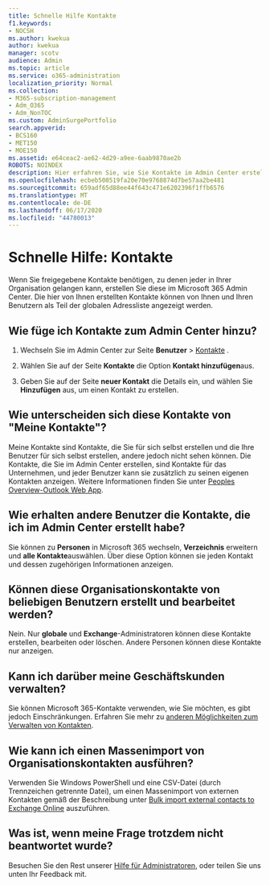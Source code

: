 ```yaml
---
title: Schnelle Hilfe Kontakte
f1.keywords:
- NOCSH
ms.author: kwekua
author: kwekua
manager: scotv
audience: Admin
ms.topic: article
ms.service: o365-administration
localization_priority: Normal
ms.collection:
- M365-subscription-management
- Adm_O365
- Adm_NonTOC
ms.custom: AdminSurgePortfolio
search.appverid:
- BCS160
- MET150
- MOE150
ms.assetid: e64ceac2-ae62-4d29-a9ee-6aab9870ae2b
ROBOTS: NOINDEX
description: Hier erfahren Sie, wie Sie Kontakte im Admin Center erstellen und ihre globale Adressliste verwalten.
ms.openlocfilehash: ecbeb508519fa20e70e9768874d7be57aa2be481
ms.sourcegitcommit: 659adf65d88ee44f643c471e6202396f1ffb6576
ms.translationtype: MT
ms.contentlocale: de-DE
ms.lasthandoff: 06/17/2020
ms.locfileid: "44780013"
---
```

# <a name="quick-help-contacts"></a>Schnelle Hilfe: Kontakte

Wenn Sie freigegebene Kontakte benötigen, zu denen jeder in Ihrer Organisation gelangen kann, erstellen Sie diese im Microsoft 365 Admin Center. Die hier von Ihnen erstellten Kontakte können von Ihnen und Ihren Benutzern als Teil der globalen Adressliste angezeigt werden.
  
## <a name="how-do-i-add-contacts-in-the-admin-center"></a>Wie füge ich Kontakte zum Admin Center hinzu?

1. Wechseln Sie im Admin Center zur Seite **Benutzer** \> <a href="https://go.microsoft.com/fwlink/p/?linkid=2053302" target="_blank">Kontakte</a> .

2. Wählen Sie auf der Seite **Kontakte** die Option **Kontakt hinzufügen**aus.
  
3. Geben Sie auf der Seite **neuer Kontakt** die Details ein, und wählen Sie **Hinzufügen** aus, um einen Kontakt zu erstellen.
  
## <a name="how-are-these-contacts-different-from-my-contacts"></a>Wie unterscheiden sich diese Kontakte von "Meine Kontakte"?

Meine Kontakte sind Kontakte, die Sie für sich selbst erstellen und die Ihre Benutzer für sich selbst erstellen, andere jedoch nicht sehen können. Die Kontakte, die Sie im Admin Center erstellen, sind Kontakte für das Unternehmen, und jeder Benutzer kann sie zusätzlich zu seinen eigenen Kontakten anzeigen. Weitere Informationen finden Sie unter [Peoples Overview-Outlook Web App](https://support.microsoft.com/office/5fe173cf-e620-4f62-9bf6-da5041f651bf).
  
## <a name="how-does-everyone-get-to-the-contacts-i-created-in-the-admin-center"></a>Wie erhalten andere Benutzer die Kontakte, die ich im Admin Center erstellt habe?

 Sie können zu **Personen** in Microsoft 365 wechseln, **Verzeichnis** erweitern und **alle Kontakte**auswählen. Über diese Option können sie jeden Kontakt und dessen zugehörigen Informationen anzeigen.
  
## <a name="can-anyone-create-and-edit-these-organizational-contacts"></a>Können diese Organisationskontakte von beliebigen Benutzern erstellt und bearbeitet werden?

Nein. Nur **globale** und **Exchange**-Administratoren können diese Kontakte erstellen, bearbeiten oder löschen. Andere Personen können diese Kontakte nur anzeigen.
  
## <a name="can-i-use-this-to-manage-my-business-clients"></a>Kann ich darüber meine Geschäftskunden verwalten?

Sie können Microsoft 365-Kontakte verwenden, wie Sie möchten, es gibt jedoch Einschränkungen. Erfahren Sie mehr zu [anderen Möglichkeiten zum Verwalten von Kontakten](ways-to-manage-contacts.md).
  
## <a name="how-do-i-bulk-import-organizational-contacts"></a>Wie kann ich einen Massenimport von Organisationskontakten ausführen?

Verwenden Sie Windows PowerShell und eine CSV-Datei (durch Trennzeichen getrennte Datei), um einen Massenimport von externen Kontakten gemäß der Beschreibung unter [Bulk import external contacts to Exchange Online](../../compliance/bulk-import-external-contacts.md) auszuführen.
  
## <a name="what-if-my-question-still-hasnt-been-answered"></a>Was ist, wenn meine Frage trotzdem nicht beantwortet wurde?

Besuchen Sie den Rest unserer [Hilfe für Administratoren](../admin-home.md), oder teilen Sie uns unten Ihr Feedback mit.

